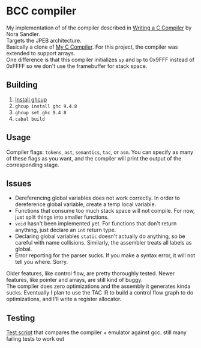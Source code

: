 # BCC compiler

My implementation of of the compiler described in [Writing a C Compiler](https://nostarch.com/writing-c-compiler) by Nora Sandler.  
Targets the JPEB architecture.  
Basically a clone of [My C Compiler](https://github.com/b-Rocks2718/c-compiler). For this project, the compiler was extended to support arrays.  
One difference is that this compiler initializes `sp` and `bp` to 0x9FFF instead of 0xFFFF so we don't use the framebuffer for stack space.  

## Building

1. [Install ghcup](https://www.haskell.org/ghcup/install/)
2. `ghcup install ghc 9.4.8`
3. `ghcup set ghc 9.4.8`
4. `cabal build`

## Usage

Compiler flags: `tokens`, `ast`, `semantics`, `tac`, or `asm`. 
You can specify as many of these flags as you want, and the compiler will print
the output of the corresponding stage. 

## Issues 
 - Dereferencing global variables does not work correctly. In order to dereference global variable, create a temp local variable.  
 - Functions that consume too much stack space will not compile. For now, just split things into smaller functions.
 - `void` hasn't been implemented yet. For functions that don't return anything, just declare an `int` return type.
 - Declaring global variables `static` doesn't actually do anything, so be careful with name collisions. Similarly, the assembler treats all labels as global.
 - Error reporting for the parser sucks. If you make a syntax error, it will not tell you where. Sorry.

Older features, like control flow, are pretty thoroughly tested. Newer features, like pointer and arrays, are still kind of buggy.  
The compiler does zero optimizations and the assembly it generates kinda sucks. Eventually I plan to use the TAC IR to build a 
control flow graph to do optimizations, and I'll write a register allocator.

## Testing
[Test script](https://github.com/b-Rocks2718/c-compiler/tree/master/test) that compares the compiler + emulator against gcc. still many failing tests to work out

